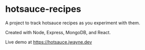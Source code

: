 # hotsauce-recipes
A project to track hotsauce recipes as you experiment with them.

Created with Node, Express, MongoDB, and React.

Live demo at https://hotsauce.jwayne.dev
